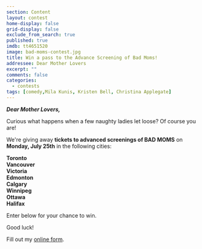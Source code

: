 ```yaml
---
section: Content
layout: contest
home-display: false
grid-display: false
exclude_from_search: true
published: true
imdb: tt4651520
image: bad-moms-contest.jpg
title: Win a pass to the Advance Screening of Bad Moms!
addressee: Dear Mother Lovers
excerpt: ""
comments: false
categories:
  - contests
tags: [comedy,Mila Kunis, Kristen Bell, Christina Applegate]
---
```

**_Dear Mother Lovers,_**

Curious what happens when a few naughty ladies let loose? Of course you are!

We're giving away **tickets to advanced screenings of BAD MOMS** on **Monday, July 25th** in the following cities:

**Toronto  
Vancouver  
Victoria  
Edmonton  
Calgary  
Winnipeg  
Ottawa  
Halifax**

Enter below for your chance to win.  

Good luck!

<div id="wufoo-r4lsu2s0hk9rux">
Fill out my <a href="https://dearcastandcrew.wufoo.com/forms/r4lsu2s0hk9rux">online form</a>.
</div>
<script type="text/javascript">var r4lsu2s0hk9rux;(function(d, t) {
var s = d.createElement(t), options = {
'userName':'dearcastandcrew',
'formHash':'r4lsu2s0hk9rux',
'autoResize':true,
'height':'467',
'async':true,
'host':'wufoo.com',
'header':'hide',
'ssl':true};
s.src = ('https:' == d.location.protocol ? 'https://' : 'http://') + 'www.wufoo.com/scripts/embed/form.js';
s.onload = s.onreadystatechange = function() {
var rs = this.readyState; if (rs) if (rs != 'complete') if (rs != 'loaded') return;
try { r4lsu2s0hk9rux = new WufooForm();r4lsu2s0hk9rux.initialize(options);r4lsu2s0hk9rux.display(); } catch (e) {}};
var scr = d.getElementsByTagName(t)[0], par = scr.parentNode; par.insertBefore(s, scr);
})(document, 'script');</script>

